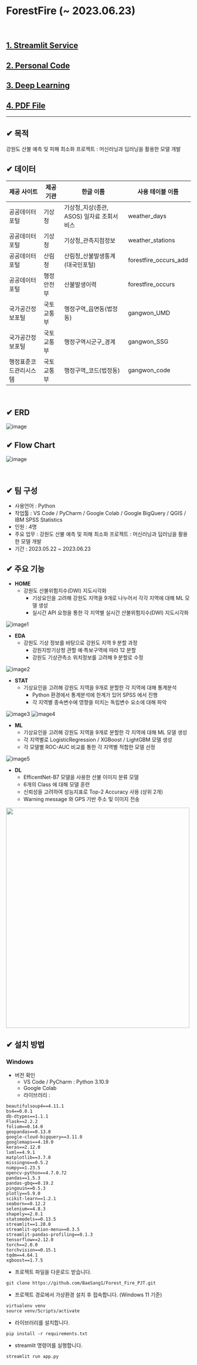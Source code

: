 # ForestFire (~ 2023.06.23)

<br/>

## [1. Streamlit Service](https://forestfirepjt.streamlit.app/ "Streamlit Link")<br/>

## [2. Personal Code](https://github.com/BaeSang1/Forest_Fire_PJT/tree/main/file/code/ "Code Link")<br/>

## [3. Deep Learning](https://github.com/BaeSang1/Forest_Fire_PJT/blob/main/file/code/DL_EfficientNet.ipynb/ "DL Link")<br/>

## [4. PDF File](https://github.com/BaeSang1/Forest_Fire_PJT/blob/main/file/ppt/ForestFire.pdf/ "PDF Link")<br/>

---

## ✔ 목적

강원도 산불 예측 및 피해 최소화 프로젝트 : 머신러닝과 딥러닝을 활용한 모델 개발
<br/>

## ✔ 데이터

| 제공 사이트      | 제공 기관 | 한글 이름                      | 사용 테이블 이름             |
|-------------|-------|----------------------------|-----------------------|
| 공공데이터포털     | 기상청   | 기상청_지상(종관, ASOS) 일자료 조회서비스 | weather_days          |
| 공공데이터포털     | 기상청   | 기상청_관측지점정보                 | weather_stations      |
| 공공데이터포털     | 산림청   | 산림청_산불발생통계(대국민포털)          | forestfire_occurs_add |
| 공공데이터포털     | 행정안전부 | 산불발생이력                     | forestfire_occurs     |
| 국가공간정보포털    | 국토교통부 | 행정구역_읍면동(법정동)              | gangwon_UMD           |
| 국가공간정보포털    | 국토교통부 | 행정구역시군구_경계                 | gangwon_SSG           |
| 행정표준코드관리시스템 | 국토교통부 | 행정구역_코드(법정동)               | gangwon_code          |

<br/>

## ✔ ERD

![image](https://github.com/BaeSang1/Forest_Fire_PJT/blob/main/file/img/ERD.png)
<br/>

## ✔ Flow Chart

![image](https://github.com/BaeSang1/Forest_Fire_PJT/blob/main/file/img/flowchart.png)

<br/>

## ✔ 팀 구성

- 사용언어 : Python
- 작업툴 : VS Code / PyCharm / Google Colab / Google BigQuery / QGIS / IBM SPSS Statistics
- 인원 : 4명
- 주요 업무 : 강원도 산불 예측 및 피해 최소화 프로젝트 : 머신러닝과 딥러닝을 활용한 모델 개발
- 기간 : 2023.05.22 ~ 2023.06.23

## ✔ 주요 기능

- **HOME**
    - 강원도 산불위험지수(DWI) 지도시각화
        - 기상요인을 고려해 강원도 지역을 9개로 나누어서 각각 지역에 대해 ML 모델 생성
        - 실시간 API 요청을 통한 각 지역별 실시간 산불위험지수(DWI) 지도시각화

![image1](https://github.com/BaeSang1/Forest_Fire_PJT/blob/main/file/img/home_img.png)

- **EDA**
    - 강원도 기상 정보를 바탕으로 강원도 지역 9 분할 과정
        - 강원지방기상청 관할 예·특보구역에 따라 12 분할
        - 강원도 기상관측소 위치정보를 고려해 9 분할로 수정

![image2](https://github.com/BaeSang1/Forest_Fire_PJT/blob/main/file/img/EDA_img.png)

- **STAT**
    - 기상요인을 고려해 강원도 지역을 9개로 분할한 각 지역에 대해 통계분석
        - Python 환경에서 통계분석에 한계가 있어 SPSS 에서 진행
        - 각 지역별 종속변수에 영향을 미치는 독립변수 요소에 대해 파악

![image3](https://github.com/BaeSang1/Forest_Fire_PJT/blob/main/file/img/stat_img1.png)
![image4](https://github.com/BaeSang1/Forest_Fire_PJT/blob/main/file/img/stat_img2.png)


- **ML**
    - 기상요인을 고려해 강원도 지역을 9개로 분할한 각 지역에 대해 ML 모델 생성
    - 각 지역별로 LogisticRegression / XGBoost / LightGBM 모델 생성
    - 각 모델별 ROC-AUC 비교를 통한 각 지역별 적합한 모델 선정

![image5](https://github.com/BaeSang1/Forest_Fire_PJT/blob/main/file/img/model_img.png)


- **DL**
    - EfficentNet-B7 모델을 사용한 산불 이미지 분류 모델
    - 6개의 Class 에 대해 모델 훈련
    - 신뢰성을 고려하여 성능지표로 Top-2 Accuracy 사용 (상위 2개)
    - Warning message 와 GPS 기반 주소 및 이미지 전송

<img src="/file/img/DL_img.png" width="500" height="600">

## ✔ 설치 방법

### Windows

- 버전 확인
    - VS Code / PyCharm : Python 3.10.9
    - Google Colab
    - 라이브러리 :

```
beautifulsoup4==4.11.1
bs4==0.0.1
db-dtypes==1.1.1
Flask==2.2.2
folium==0.14.0
geopandas==0.13.0
google-cloud-bigquery==3.11.0
googlemaps==4.10.0
keras==2.12.0
lxml==4.9.1
matplotlib==3.7.0
missingno==0.5.2
numpy==1.23.5
opencv-python==4.7.0.72
pandas==1.5.3
pandas-gbq==0.19.2
pingouin==0.5.3
plotly==5.9.0
scikit-learn==1.2.1
seaborn==0.12.2
selenium==4.8.3
shapely==2.0.1
statsmodels==0.13.5
streamlit==1.20.0
streamlit-option-menu==0.3.5
streamlit-pandas-profiling==0.1.3
tensorflow==2.12.0
torch==2.0.0
torchvision==0.15.1
tqdm==4.64.1
xgboost==1.7.5
```

- 프로젝트 파일을 다운로드 받습니다.

```
git clone https://github.com/BaeSang1/Forest_Fire_PJT.git
```

- 프로젝트 경로에서 가상환경 설치 후 접속합니다. (Windows 11 기준)

```
virtualenv venv
source venv/Scripts/activate
```

- 라이브러리를 설치합니다.

```
pip install -r requirements.txt
```

- streamlit 명령어를 실행합니다.

```
streamlit run app.py
```

